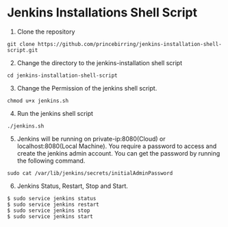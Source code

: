 # Jenkins Installations Shell Script

1. Clone the repository
```
git clone https://github.com/princebirring/jenkins-installation-shell-script.git
```
2. Change the directory to the jenkins-installation shell script
```
cd jenkins-installation-shell-script
```
3. Change the Permission of the jenkins shell script.
```
chmod u+x jenkins.sh
```
4. Run the jenkins shell script
```
./jenkins.sh
```
5. Jenkins will be running on private-ip:8080(Cloud) or localhost:8080(Local Machine). You require a password to access and create the jenkins admin account. You can get the password by running the following command. 
```
sudo cat /var/lib/jenkins/secrets/initialAdminPassword
```
6. Jenkins Status, Restart, Stop and Start. 
```
$ sudo service jenkins status
$ sudo service jenkins restart
$ sudo service jenkins stop
$ sudo service jenkins start
```
